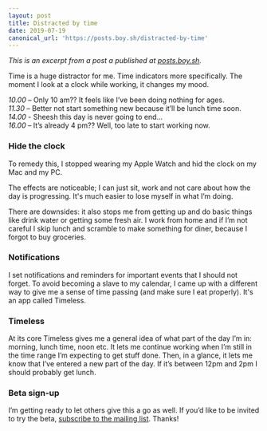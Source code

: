 ```yaml
---
layout: post
title: Distracted by time
date: 2019-07-19
canonical_url: 'https://posts.boy.sh/distracted-by-time'
---
```


_This is an excerpt from a post a published at [posts.boy.sh](https://posts.boy.sh/distracted-by-time)._

Time is a huge distractor for me. Time indicators more specifically. The moment I look at a clock while working, it changes my mood.

_10.00_ – Only 10 am?? It feels like I’ve been doing nothing for ages.
<br>
_11.30_ – Better not start something new because it’ll be lunch time soon.
<br>
_14.00_ - Sheesh this day is never going to end…
<br>
_16.00_ – It’s already 4 pm?? Well, too late to start working now.

### Hide the clock

To remedy this, I stopped wearing my Apple Watch and hid the clock on my Mac and my PC. 

The effects are noticeable; I can just sit, work and not care about how the day is progressing. It's much easier to lose myself in what I’m doing.

There are downsides: it also stops me from getting up and do basic things like drink water or getting some fresh air. I work from home and if I’m not careful I skip lunch and scramble to make something for diner, because I forgot to buy groceries.

### Notifications

I set notifications and reminders for important events that I should not forget. To avoid becoming a slave to my calendar, I came up with a different way to give me a sense of time passing (and make sure I eat properly). It's an app called Timeless.

### Timeless

At its core Timeless gives me a general idea of what part of the day I’m in: morning, lunch time, noon etc. It lets me continue working when I’m still in the time range I’m expecting to get stuff done. Then, in a glance, it lets me know that I’ve entered a new part of the day. If it’s between 12pm and 2pm I should probably get lunch. 

### Beta sign-up

I’m getting ready to let others give this a go as well. If you’d like to be invited to try the beta, [subscribe to the mailing list](https://www.dangercove.com/timeless). Thanks!
